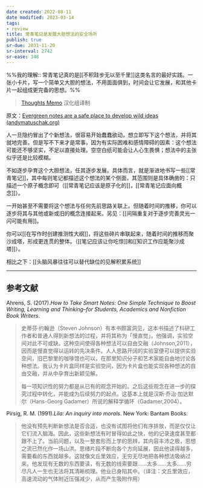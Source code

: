 ```yaml
---
date created: 2022-08-11
date modified: 2023-03-14
tags:
- review
title: 常青笔记是发展大胆想法的安全场所
publish: true
sr-due: 2031-11-20
sr-interval: 2742
sr-ease: 348
---
```

%%我的理解:: 常青笔记真的是[[不积跬步无以至千里]]这类名言的最好实践。一张小卡片，写一个简单又大胆的想法，不用面面俱到，时间会让它发展，和其他卡片一起组成更完备的思想。%%

> [Thoughts Memo](https://paratranz.cn/projects/3131) 汉化组译制

原文：[Evergreen notes are a safe place to develop wild ideas (andymatuschak.org)](https://notes.andymatuschak.org/z8RTzukqNLKFXzqLwx25HrUrg5E5jiziGznWB)

人一旦隐约冒出了个新想法，很容易开始蠢蠢欲动，想立即写下这个想法，并将其就地完善。但是写不下来才是常事，因为有实际困难和感情障碍的因素：这个想法可能还不够坚实，不足以直接处理。空空白纸可能会让人心生畏惧；想法中的主张似乎还是比较模糊。

不如逐步孕育这个大胆想法，任其逐步发展。具体而言，就是渐进地书写一些[[常青笔记]]，其中每则笔记都描述这个想法的某个侧面，其范围则是具体确凿的：只描述一个原子概念即可（[[常青笔记应该是原子化的]]，[[常青笔记应面向概念]]）。

一开始甚至不需要将这个想法与任何先前思路关联上。但随着时间的推移，你可以逐步将其与其他或新或旧的概念连接起来。另见：[[间隔重复对于逐步完善灵光一闪可能有用]]。

你可以[[在写作时创建推测性大纲]]，将这些碎片串联起来，随着时间的推移而聚沙成塔，形成更连贯的整体。（[[笔记应该让你吃惊]]和[[知识工作应能聚沙成塔]]）。

相比之下：[[头脑风暴往往可以替代缺位的见解积累系统]]

___

## 参考文献

Ahrens, S. (2017).*How to Take Smart Notes: One Simple Technique to Boost Writing, Learning and Thinking–for Students, Academics and Nonfiction Book Writers*.

> 史蒂芬·约翰逊（Steven Johnson）有本书颇富洞见，这本书描述了科研工作者和普通人得到新想法的过程，并将其称为「慢直觉」。他强调，实验空间对此不可或缺。这种空间使得各种想法可以自由交融（Johnson,2011），因而是慢直觉得以运转的先决条件。人人思路开阔的实验室便可以提供实验空间，旧巴黎里的咖啡馆也可以，在那里知识分子和艺术家能自由地讨论各种想法。我认为卡片盒同样是实验空间，因为卡片盒也能实现各种想法的自由交融，并从中孕育出新颖见解。
>
> 每一项知识性的努力都是从已有的观念开始的。之后这些观念在进一步的探究过程中转化，并能成为后续努力的起点。这基本上就是汉斯·乔治·加达默尔（Hans-Georg Gadamer）所说的解释学循环（Gadamer,2004）。

Pirsig, R. M. (1991).*Lila: An inquiry into morals*. New York: Bantam Books.

> 他没有预先判断新想法是否合适，也没有试图将他们有序排放，而是仅仅让它们流入脑海。因此，这些新想法有时冒得如此之快，他的记录速度甚至都跟不上了。当前问题，以及一整套形而上学的思辨，其内容丰沛之极，思想之流已然化作一场山洪。思绪片段不断向各个方向延展，因此他读得越多，需要看的东西就越多。这就像文丘里效应，无穷无尽地把各种想法吸纳过来。他发现有无数的东西要读，有无数的线索要跟……太多……太多……穷尽凡人一生也无法将其清晰梳理。他业已身陷其中。（译注：文丘里效应，高速流动的气体附近压强减少，从而产生吸附作用）
